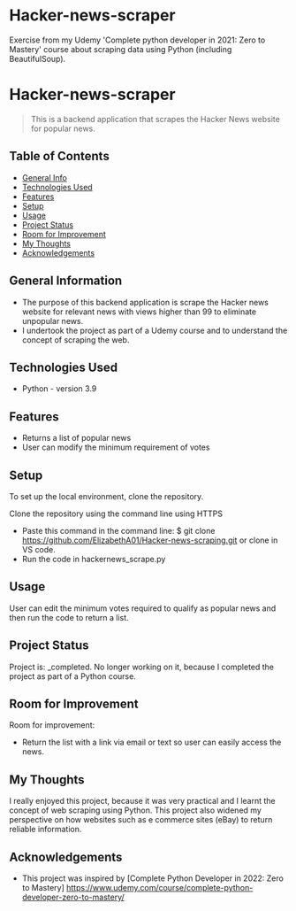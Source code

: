 # Hacker-news-scraper
Exercise from my Udemy 'Complete python developer in 2021: Zero to Mastery' course about scraping data using Python (including BeautifulSoup).

# Hacker-news-scraper
> This is a backend application that scrapes the Hacker News website for popular news. 

## Table of Contents
* [General Info](#general-information)
* [Technologies Used](#technologies-used)
* [Features](#features)
* [Setup](#setup)
* [Usage](#usage)
* [Project Status](#project-status)
* [Room for Improvement](#room-for-improvement)
* [My Thoughts](#my-thoughts)
* [Acknowledgements](#acknowledgements)


## General Information
- The purpose of this backend application is scrape the Hacker news website for relevant news with views higher than 99 to eliminate unpopular news.
- I undertook the project as part of a Udemy course and to understand the concept of scraping the web. 

## Technologies Used
- Python - version 3.9


## Features
- Returns a list of popular news
- User can modify the minimum requirement of votes  


## Setup
To set up the local environment, clone the repository. 

Clone the repository using the command line using HTTPS
- Paste this command in the command line: $ git clone https://github.com/ElizabethA01/Hacker-news-scraping.git or clone in VS code. 
- Run the code in hackernews_scrape.py


## Usage
User can edit the minimum votes required to qualify as popular news and then run the code to return a list.


## Project Status
Project is: _completed. No longer working on it, because I completed the project as part of a Python course.


## Room for Improvement
Room for improvement:
- Return the list with a link via email or text so user can easily access the news. 


## My Thoughts
I really enjoyed this project, because it was very practical and I learnt the concept of web scraping using Python. This project also widened my perspective on how websites such as e commerce sites (eBay) to return reliable information. 


## Acknowledgements
- This project was inspired by [Complete Python Developer in 2022: Zero to Mastery] https://www.udemy.com/course/complete-python-developer-zero-to-mastery/



